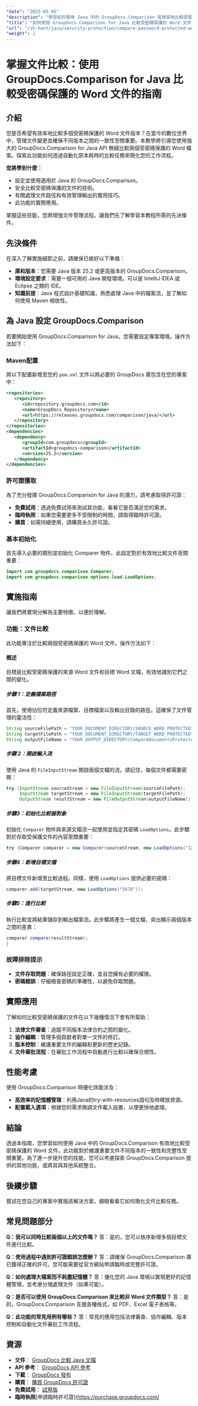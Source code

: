```yaml
---
"date": "2025-05-05"
"description": "學習如何使用 Java 中的 GroupDocs.Comparison 有效率地比較受密碼保護的 Word 文件。本指南涵蓋設定、安全比較技巧以及實際應用。"
"title": "如何使用 GroupDocs.Comparison for Java 比較受密碼保護的 Word 文件"
"url": "/zh-hant/java/security-protection/compare-password-protected-word-docs-groupdocs-java/"
"weight": 1
---
```


# 掌握文件比較：使用 GroupDocs.Comparison for Java 比較受密碼保護的 Word 文件的指南

## 介紹

您是否希望有效率地比較多個受密碼保護的 Word 文件版本？在當今的數位世界中，管理文件變更並確保不同版本之間的一致性至關重要。本教學將引導您使用強大的 GroupDocs.Comparison for Java API 無縫比較兩個受密碼保護的 Word 檔案。探索此功能如何透過自動化原本耗時的比較任務來簡化您的工作流程。

**您將學到什麼：**
- 設定並使用適用於 Java 的 GroupDocs.Comparison。
- 安全比較受密碼保護的文件的技術。
- 有關處理文件路徑和有效管理輸出的實用技巧。
- 此功能的實際應用。

掌握這些技能，您將增強文件管理流程。讓我們先了解學習本教程所需的先決條件。

## 先決條件

在深入了解實施細節之前，請確保已做好以下準備：

- **庫和版本**：您需要 Java 版本 25.2 或更高版本的 GroupDocs.Comparison。
- **環境設定要求**：需要一個可用的 Java 開發環境。可以是 IntelliJ IDEA 或 Eclipse 之類的 IDE。
- **知識前提**：Java 程式設計基礎知識，熟悉處理 Java 中的檔案流，並了解如何使用 Maven 相依性。

## 為 Java 設定 GroupDocs.Comparison

若要開始使用 GroupDocs.Comparison for Java，您需要設定專案環境。操作方法如下：

### Maven配置

將以下配置新增至您的 `pom.xml` 文件以將必要的 GroupDocs 庫包含在您的專案中：

```xml
<repositories>
   <repository>
      <id>repository.groupdocs.com</id>
      <name>GroupDocs Repository</name>
      <url>https://releases.groupdocs.com/comparison/java/</url>
   </repository>
</repositories>
<dependencies>
   <dependency>
      <groupId>com.groupdocs</groupId>
      <artifactId>groupdocs-comparison</artifactId>
      <version>25.2</version>
   </dependency>
</dependencies>
```

### 許可證獲取

為了充分發揮 GroupDocs.Comparison for Java 的潛力，請考慮取得許可證：

- **免費試用**：透過免費試用來測試其功能，看看它是否滿足您的需求。
- **臨時執照**：如果您需要更多不受限制的時間，請取得臨時許可證。
- **購買**：如需持續使用，請購買永久許可證。

### 基本初始化

首先導入必要的類別並初始化 Comparer 物件。此設定對於有效地比較文件至關重要：

```java
import com.groupdocs.comparison.Comparer;
import com.groupdocs.comparison.options.load.LoadOptions;
```

## 實施指南

讓我們將實現分解為主要特徵，以便於理解。

### 功能：文件比較

此功能專注於比較兩個受密碼保護的 Word 文件。操作方法如下：

#### 概述

目標是比較受密碼保護的來源 Word 文件和目標 Word 文檔，有效地識別它們之間的變化。

##### 步驟 1：定義檔案路徑

首先，使用佔位符定義來源檔案、目標檔案以及輸出目錄的路徑。這確保了文件管理的靈活性：

```java
String sourceFilePath = "YOUR_DOCUMENT_DIRECTORY/SOURCE_WORD_PROTECTED";
String targetFilePath = "YOUR_DOCUMENT_DIRECTORY/TARGET_WORD_PROTECTED";
String outputFileName = "YOUR_OUTPUT_DIRECTORY/CompareDocumentsProtectedStream_output.docx";
```

##### 步驟 2：開啟輸入流

使用 Java 的 `FileInputStream` 開啟兩個文檔的流。請記住，每個文件都需要密碼：

```java
try (InputStream sourceStream = new FileInputStream(sourceFilePath);
     InputStream targetStream = new FileInputStream(targetFilePath);
     OutputStream resultStream = new FileOutputStream(outputFileName)) {
```

##### 步驟3：初始化比較器對象

初始化 `Comparer` 物件與來源文檔流一起使用並指定其密碼 `LoadOptions`。此步驟對於存取受保護文件的內容至關重要：

```java
try (Comparer comparer = new Comparer(sourceStream, new LoadOptions("1234"))) {
```

##### 步驟4：新增目標文檔

將目標文件新增至比較過程。同樣，使用 `LoadOptions` 提供必要的密碼：

```java
comparer.add(targetStream, new LoadOptions("5678"));
```

##### 步驟5：進行比較

執行比較並將結果儲存到輸出檔案流。此步驟將產生一個文檔，突出顯示兩個版本之間的差異：

```java
comparer.compare(resultStream);
}
```

### 故障排除提示

- **文件存取問題**：確保路徑設定正確，並且您擁有必要的權限。
- **密碼錯誤**：仔細檢查密碼的準確性，以避免存取問題。

## 實際應用

了解如何比較受密碼保護的文件在以下幾種情況下會有所幫助：

1. **法律文件審查**：追蹤不同版本法律合約之間的變化。
2. **協作編輯**：管理多個貢獻者對單一文件的修訂。
3. **版本控制**：維護重要文件的編輯和更新的歷史記錄。
4. **文件審批流程**：在審批工作流程中自動進行比較以確保合規性。

## 性能考慮

使用 GroupDocs.Comparison 時優化效能涉及：

- **高效率的記憶體管理**：利用Java的try-with-resources語句及時釋放資源。
- **配置載入選項**：根據您的需求微調文件載入設置，以便更快地處理。

## 結論

透過本指南，您學習如何使用 Java 中的 GroupDocs.Comparison 有效地比較受密碼保護的 Word 文件。此功能對於維護重要文件不同版本的一致性和完整性至關重要。為了進一步提升您的技能，您可以考慮探索 GroupDocs.Comparison 提供的其他功能，或將其與其他系統整合。

## 後續步驟

嘗試在您自己的專案中實施該解決方案，親眼看看它如何簡化文件比較任務。

## 常見問題部分

**Q：我可以同時比較兩個以上的文件嗎？**
答：是的，您可以依序新增多個目標文件進行比較。

**Q：使用過程中遇到許可證錯誤怎麼辦？**
答：請確保 GroupDocs.Comparison 庫已獲得正確的許可。您可能需要從官方網站申請臨時或完整許可證。

**Q：如何處理大檔案而不耗盡記憶體？**
答：優化您的 Java 環境以實現更好的記憶體管理，並考慮分塊處理文件（如果可能）。

**Q：是否可以使用 GroupDocs.Comparison 來比較非 Word 文件類型？**
答：是的，GroupDocs.Comparison 支援各種格式，如 PDF、Excel 電子表格等。

**Q：此功能的常見用例有哪些？**
答：常見的應用包括法律審查、協作編輯、版本控制和自動化文件審批工作流程。

## 資源

- **文件**： [GroupDocs 比較 Java 文檔](https://docs.groupdocs.com/comparison/java/)
- **API 參考**： [GroupDocs API 參考](https://reference.groupdocs.com/comparison/java/)
- **下載**： [GroupDocs 發布](https://releases.groupdocs.com/comparison/java/)
- **購買**： [購買 GroupDocs 許可證](https://purchase.groupdocs.com/buy)
- **免費試用**： [試用版](https://releases.groupdocs.com/comparison/java/)
- **臨時執照**[申請臨時許可證](https://purchase.groupdocs.com/